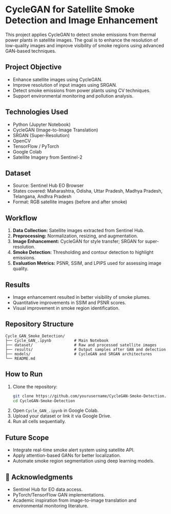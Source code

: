 # CycleGAN for Satellite Smoke Detection and Image Enhancement

This project applies CycleGAN to detect smoke emissions from thermal power plants in satellite images. The goal is to enhance the resolution of low-quality images and improve visibility of smoke regions using advanced GAN-based techniques.

## Project Objective

- Enhance satellite images using CycleGAN.
- Improve resolution of input images using SRGAN.
- Detect smoke emissions from power plants using CV techniques.
- Support environmental monitoring and pollution analysis.

## Technologies Used

- Python (Jupyter Notebook)
- CycleGAN (Image-to-Image Translation)
- SRGAN (Super-Resolution)
- OpenCV
- TensorFlow / PyTorch
- Google Colab
- Satellite Imagery from Sentinel-2

## Dataset

- Source: Sentinel Hub EO Browser
- States covered: Maharashtra, Odisha, Uttar Pradesh, Madhya Pradesh, Telangana, Andhra Pradesh
- Format: RGB satellite images (before and after smoke)

## Workflow

1. **Data Collection:** Satellite images extracted from Sentinel Hub.
2. **Preprocessing:** Normalization, resizing, and augmentation.
3. **Image Enhancement:** CycleGAN for style transfer; SRGAN for super-resolution.
4. **Smoke Detection:** Thresholding and contour detection to highlight emissions.
5. **Evaluation Metrics:** PSNR, SSIM, and LPIPS used for assessing image quality.

## Results

- Image enhancement resulted in better visibility of smoke plumes.
- Quantitative improvements in SSIM and PSNR scores.
- Visual improvement in smoke region identification.

## Repository Structure

```
Cycle_GAN_Smoke_Detection/
├── Cycle_GAN_.ipynb          # Main Notebook
├── dataset/                  # Raw and processed satellite images
├── results/                  # Output samples after GAN and detection
├── models/                   # CycleGAN and SRGAN architectures
└── README.md
```

## How to Run

1. Clone the repository:
   ```bash
   git clone https://github.com/yourusername/CycleGAN-Smoke-Detection.git
   cd CycleGAN-Smoke-Detection
   ```
2. Open `Cycle_GAN_.ipynb` in Google Colab.
3. Upload your dataset or link it via Google Drive.
4. Run all cells sequentially.

## Future Scope

- Integrate real-time smoke alert system using satellite API.
- Apply attention-based GANs for better localization.
- Automate smoke region segmentation using deep learning models.

## 🤝 Acknowledgments

- Sentinel Hub for EO data access.
- PyTorch/TensorFlow GAN implementations.
- Academic inspiration from image-to-image translation and environmental monitoring literature.
